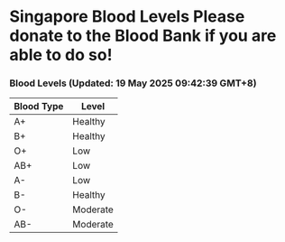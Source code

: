 Singapore Blood Levels
 Please donate to the Blood Bank if you are able to do so!
================================================================================================================================

### Blood Levels (Updated: 19 May 2025 09:42:39 GMT+8)
| Blood Type | Level     |
|------------|-----------|
| A+     | Healthy |
| B+     | Healthy |
| O+     | Low |
| AB+     | Low |
| A-     | Low |
| B-     | Healthy |
| O-     | Moderate |
| AB-     | Moderate |
